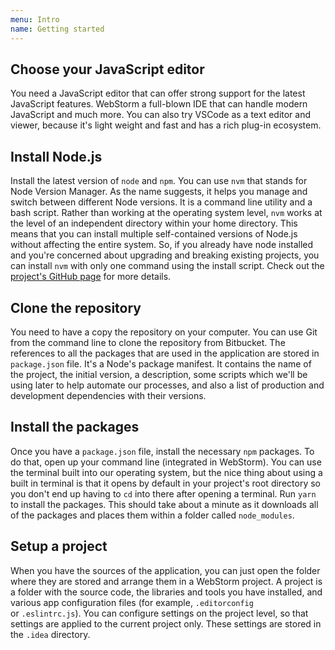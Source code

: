 ```yaml
---
menu: Intro
name: Getting started
---
```


## Choose your JavaScript editor

You need a JavaScript editor that can offer strong support for the latest
JavaScript features. WebStorm a full-blown IDE that can handle modern JavaScript
and much more. You can also try VSCode as a text editor and viewer, because it's
light weight and fast and has a rich plug-in ecosystem.

## Install Node.js

Install the latest version of `node` and `npm`. You can use `nvm` that stands
for Node Version Manager. As the name suggests, it helps you manage and switch
between different Node versions. It is a command line utility and a bash script.
Rather than working at the operating system level, `nvm` works at the level of
an independent directory within your home directory. This means that you can
install multiple self-contained versions of Node.js without affecting the entire
system. So, if you already have node installed and you're concerned about
upgrading and breaking existing projects, you can install `nvm` with only one
command using the install script. Check out the
[project's GitHub page](https://github.com/nvm-sh/nvm) for more details.

## Clone the repository

You need to have a copy the repository on your computer. You can use Git from
the command line to clone the repository from Bitbucket. The references to all
the packages that are used in the application are stored in `package.json` file.
It's a Node's package manifest. It contains the name of the project, the initial
version, a description, some scripts which we'll be using later to help automate
our processes, and also a list of production and development dependencies with
their versions.

## Install the packages

Once you have a `package.json` file, install the necessary `npm` packages. To do
that, open up your command line (integrated in WebStorm). You can use the
terminal built into our operating system, but the nice thing about using a built
in terminal is that it opens by default in your project's root directory so you
don't end up having to `cd` into there after opening a terminal. Run `yarn` to
install the packages. This should take about a minute as it downloads all of the
packages and places them within a folder called `node_modules`.

## Setup a project

When you have the sources of the application, you can just open the folder where
they are stored and arrange them in a WebStorm project. A project is a folder
with the source code, the libraries and tools you have installed, and various
app configuration files (for example, `.editorconfig` or `.eslintrc.js`). You
can configure settings on the project level, so that settings are applied to the
current project only. These settings are stored in the `.idea` directory.
